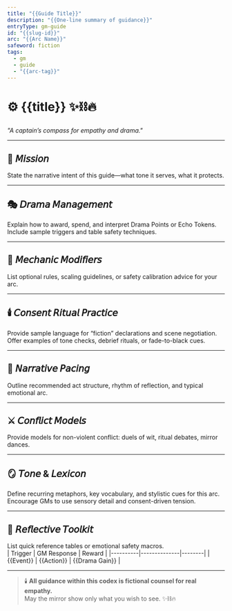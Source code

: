 ```yaml
---
title: "{{Guide Title}}"
description: "{{One-line summary of guidance}}"
entryType: gm-guide
id: "{{slug-id}}"
arc: "{{Arc Name}}"
safeword: fiction
tags:
  - gm
  - guide
  - "{{arc-tag}}"
---
```


# ⚙️ {{title}} ✨⛓️🔥  
*"A captain’s compass for empathy and drama."*  

---

## 🧭 𝘔𝘪𝘴𝘴𝘪𝘰𝘯  
State the narrative intent of this guide—what tone it serves, what it protects.  

---

## 🎭 𝘋𝘳𝘢𝘮𝘢 𝘔𝘢𝘯𝘢𝘨𝘦𝘮𝘦𝘯𝘵  
Explain how to award, spend, and interpret Drama Points or Echo Tokens.  
Include sample triggers and table safety techniques.  

---

## 💎 𝘔𝘦𝘤𝘩𝘢𝘯𝘪𝘤 𝘔𝘰𝘥𝘪𝘧𝘪𝘦𝘳𝘴  
List optional rules, scaling guidelines, or safety calibration advice for your arc.  

---

## 🕯️ 𝘊𝘰𝘯𝘴𝘦𝘯𝘵 𝘙𝘪𝘵𝘶𝘢𝘭 𝘗𝘳𝘢𝘤𝘵𝘪𝘤𝘦  
Provide sample language for “fiction” declarations and scene negotiation.  
Offer examples of tone checks, debrief rituals, or fade-to-black cues.  

---

## 🔮 𝘕𝘢𝘳𝘳𝘢𝘵𝘪𝘷𝘦 𝘗𝘢𝘤𝘪𝘯𝘨  
Outline recommended act structure, rhythm of reflection, and typical emotional arc.  

---

## ⚔️ 𝘊𝘰𝘯𝘧𝘭𝘪𝘤𝘵 𝘔𝘰𝘥𝘦𝘭𝘴  
Provide models for non-violent conflict: duels of wit, ritual debates, mirror dances.  

---

## 🪞 𝘛𝘰𝘯𝘦 & 𝘓𝘦𝘹𝘪𝘤𝘰𝘯  
Define recurring metaphors, key vocabulary, and stylistic cues for this arc.  
Encourage GMs to use sensory detail and consent-driven tension.  

---

## 🧩 𝘙𝘦𝘧𝘭𝘦𝘤𝘵𝘪𝘷𝘦 𝘛𝘰𝘰𝘭𝘬𝘪𝘵  
List quick reference tables or emotional safety macros.  
| Trigger | GM Response | Reward |
|----------|--------------|--------|
| {{Event}} | {{Action}} | {{Drama Gain}} |

---

> 🕯️ **All guidance within this codex is fictional counsel for real empathy.**  
> May the mirror show only what you wish to see. ✨⛓️🔥